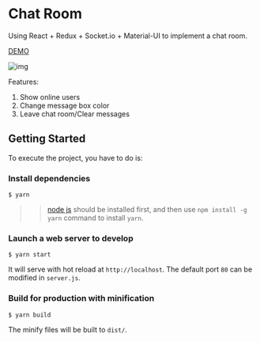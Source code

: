 # Chat Room

Using React + Redux + Socket.io + Material-UI to implement a chat room.

[DEMO](https://chat-room-react.herokuapp.com/)

![img](https://github.com/bestAlvin/Chat-Room/blob/master/demo/demo.gif)

Features:
1. Show online users
2. Change message box color
3. Leave chat room/Clear messages

## Getting Started
To execute the project, you have to do is:

### Install dependencies
```
$ yarn
```
>> [node js](https://nodejs.org/en/download/) should be installed first, and then use `npm install -g yarn` command to install `yarn`.

### Launch a web server to develop
```
$ yarn start
```
It will serve with hot reload at `http://localhost`. The default port `80` can be modified in `server.js`.

### Build for production with minification
```
$ yarn build
```
The minify files will be built to `dist/`.
